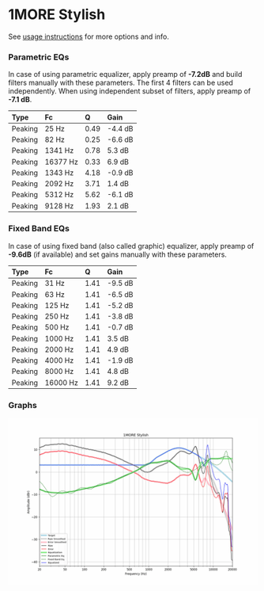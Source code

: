 # 1MORE Stylish
See [usage instructions](https://github.com/jaakkopasanen/AutoEq#usage) for more options and info.

### Parametric EQs
In case of using parametric equalizer, apply preamp of **-7.2dB** and build filters manually
with these parameters. The first 4 filters can be used independently.
When using independent subset of filters, apply preamp of **-7.1 dB**.

| Type    | Fc       |    Q | Gain    |
|:--------|:---------|:-----|:--------|
| Peaking | 25 Hz    | 0.49 | -4.4 dB |
| Peaking | 82 Hz    | 0.25 | -6.6 dB |
| Peaking | 1341 Hz  | 0.78 | 5.3 dB  |
| Peaking | 16377 Hz | 0.33 | 6.9 dB  |
| Peaking | 1343 Hz  | 4.18 | -0.9 dB |
| Peaking | 2092 Hz  | 3.71 | 1.4 dB  |
| Peaking | 5312 Hz  | 5.62 | -6.1 dB |
| Peaking | 9128 Hz  | 1.93 | 2.1 dB  |

### Fixed Band EQs
In case of using fixed band (also called graphic) equalizer, apply preamp of **-9.6dB**
(if available) and set gains manually with these parameters.

| Type    | Fc       |    Q | Gain    |
|:--------|:---------|:-----|:--------|
| Peaking | 31 Hz    | 1.41 | -9.5 dB |
| Peaking | 63 Hz    | 1.41 | -6.5 dB |
| Peaking | 125 Hz   | 1.41 | -5.2 dB |
| Peaking | 250 Hz   | 1.41 | -3.8 dB |
| Peaking | 500 Hz   | 1.41 | -0.7 dB |
| Peaking | 1000 Hz  | 1.41 | 3.5 dB  |
| Peaking | 2000 Hz  | 1.41 | 4.9 dB  |
| Peaking | 4000 Hz  | 1.41 | -1.9 dB |
| Peaking | 8000 Hz  | 1.41 | 4.8 dB  |
| Peaking | 16000 Hz | 1.41 | 9.2 dB  |

### Graphs
![](./1MORE%20Stylish.png)